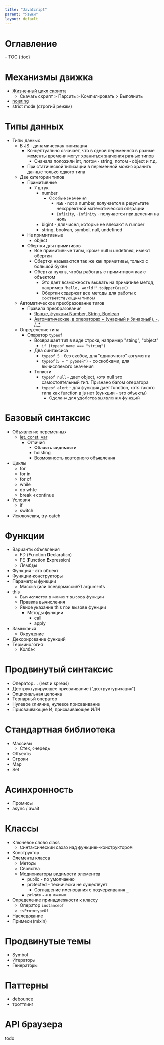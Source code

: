 ```yaml
---
title: "JavaScript"
parent: "Языки"
layout: default
---
```




<h1>Оглавление</h1>
- TOC
{:toc}



# Механизмы движка

- [Жизненный цикл скрипта](механизмы-движка#жизненный-цикл-скрипта)
  - Скачать скрипт > Парсить > Компилировать > Выполнить
- [hoisting](механизмы-движка#hoisting)
- strict mode (строгий режим)

# Типы данных

- Типы данных
  - В JS - динамическая типизация
    - Концептуально означает, что в одной переменной в разные моменты времени могут храниться значения разных типов
      - Сначала положили int, потом - string, потом - object и т.д.
    - При статической типизации в переменной можно хранить данные только одного типа
  - Две категории типов
    - Примитивные
      - 7 штук
        - number
          - Особые значения
            - `NaN` - not a number, получается в результате некорректной математической операции
            - `Infinity`, -`Infinity` - получается при делении на ноль
        - bigint - для чисел, которые не влезают в number
        - string, boolean, symbol, null, undefined
    - Не примитивные
      - object
    - Обертки для примитивов
      - Все примитивные типы, кроме null и undefined, имеют обертки
      - Обертки называются так же как примитивы, только с большой буквы
      - Обертка нужна, чтобы работать с примитивом как с объектом
        - Это дает возможность вызвать на примитиве метод, например `"hello, world!".toUpperCase()`
        - Обертки содержат все методы для работы с соответствующим типом
  - Автоматическое преобразование типов
    - Правила преобразования
      - [Явные, функции Number, String, Boolean](типы-данных#явное-преобразование)
      - [Автоматические, в операторах + (унарный и бинарный), -, /, *](типы-данных#автоматическое-преобразование-в-операторах)
  - Определение типа
    - Оператор `typeof`
      - Возвращает тип в виде строки, например "string", "object"
        - `if (typeof name === "string")`
      - Два синтаксиса
        - `typeof 5` - без скобок, для "одиночного" аргумента
        - `typeof(5 + " рублей")` - со скобками, для вычисляемого значения
      - Тонксти
        - `typeof null` - дает object, хотя null это самостоятельный тип. Признано багом оператора
        - `typeof alert` - для функций дает function, хотя такого типа как function в js нет (функции - это объекты)
          - Сделано для удобства выявления функций

# Базовый синтаксис

- Объявление переменных
  - [let, const, var](базовый-синтаксис#let-const-var)
    - Отличия
      - Область видимости
      - hoisting
      - Возможность повторного объявления
- Циклы
  - for
  - for in
  - for of
  - while
  - do while
  - break и continue
- Условия
  - if
  - switch
- Исключения, try-catch



# Функции

- Варианты объявления
  - FD (**F**unction **D**eclaration)
  - FE (**F**unction **E**xpression)
  - Лямбды
- Функция - это объект
- Функции-конструкторы
- Параметры функции
  - Массив (или псевдомассив?) arguments
- this
  - Вычисляется в момент вызова функции
  - Правила вычисления
  - Явное указание this при вызове функции
    - Методы функции
      - call
      - apply
- Замыкания
  - Окружение
- Декорирование функций
- Терминология
  - Колбэк



# Продвинутый синтаксис

- Оператор ... (rest и spread)
- Деструктурирующее присваивание ("деструктуризация")
- Опциональная цепочка
- Тернарный оператор
- Нулевое слияние, нулевое присваивание
- Присваивающее И, присваивающее ИЛИ

# Стандартная библиотека

- Массивы
  - Стек, очередь
- Объекты
- Строки
- Map
- Set

# Асинхронность

- Промисы
- async / await



# Классы

- Ключевое слово class
  - Синтаксический сахар над функцией-конструктором
- Конструктор
- Элементы класса
  - Методы
  - Свойства
  - Модификаторы видимости элементов
    - public - по умолчанию
    - protected - технически не существует
      - Соглашение именования с подчеркивания `_`
    - private - `#` в имени 
- Определение принадлежности к классу
  - Оператор `instanceof`
  - `isPrototypeOf`
- Наследование
- Примеси (mixin)

# Продвинутые темы

- Symbol
- Итераторы
- Генераторы

# Паттерны

- debounce
- троттлинг



# API браузера

todo